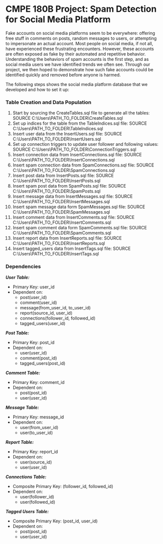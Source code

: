 # CMPE 180B Project: Spam Detection for Social Media Platform
Fake accounts on social media platforms seem to be everywhere: offering free stuff in comments on posts, random messages to users, or attempting to impersonate an actual account. Most people on social media, if not all, have experienced these frustrating encounters. However, these accounts are often exposed as fake by their automated and repetitive behavior. 
Understanding the behaviors of spam accounts is the first step, and as social media users we have identified trends we often see. Through our project, we then hoped to demonstrate how such fake accounts could be identified quickly and removed before anyone is harmed.

The following steps shows the social media platform database that we developed and how to set it up:

### Table Creation and Data Population
1. Start by sourcing the CreateTables.sql file to generate all the tables: SOURCE C:\Users\PATH_TO_FOLDER\CreateTables.sql
2. Set up indices for the table from the TableIndices.sql file: SOURCE C:\Users\PATH_TO_FOLDER\TableIndices.sql
2. Insert user data from the InsertUsers.sql file: SOURCE C:\Users\PATH_TO_FOLDER\InsertUsers.sql
3. Set up connection triggers to update user follower and following values: SOURCE C:\Users\PATH_TO_FOLDER\ConnectionTriggers.sql
4. Insert connection data from InsertConnections.sql file: SOURCE C:\Users\PATH_TO_FOLDER\InsertConnections.sql
5. Insert spam connection data from SpamConnections.sql file: SOURCE C:\Users\PATH_TO_FOLDER\SpamConnections.sql
6. Insert post data from InsertPosts.sql file: SOURCE C:\Users\PATH_TO_FOLDER\InsertPosts.sql
7. Insert spam post data from SpamPosts.sql file: SOURCE C:\Users\PATH_TO_FOLDER\SpamPosts.sql
8. Insert message data from InsertMessages.sql file: SOURCE C:\Users\PATH_TO_FOLDER\InsertMessages.sql
9. Insert spam message data form SpamMessages.sql file: SOURCE C:\Users\PATH_TO_FOLDER\SpamMessages.sql
10. Insert comment data from InsertComments.sql file: SOURCE C:\Users\PATH_TO_FOLDER\InsertComments.sql
11. Insert spam comment data form SpamComments.sql file: SOURCE C:\Users\PATH_TO_FOLDER\SpamComments.sql
12. Insert report data from InsertReports.sql file: SOURCE C:\Users\PATH_TO_FOLDER\InsertReports.sql
13. Insert tagged_users data from InsertTags.sql file: SOURCE C:\Users\PATH_TO_FOLDER\InsertTags.sql

### Dependencies
***User Table:***
- Primary Key: user_id
- Dependent on:
  - post(user_id)
  - comment(user_id)
  - message(from_user_id, to_user_id)
  - report(source_id, user_id)
  - connections(follower_id, followed_id)
  - tagged_users(user_id)

***Post Table:***
- Primary Key: post_id
- Dependent on:
  - user(user_id)
  - comment(post_id)
  - tagged_users(post_id)

***Comment Table:***
- Primary Key: comment_id
- Dependent on:
  - post(post_id)
  - user(user_id)

***Message Table:***
- Primary Key: message_id
- Dependent on:
  - user(from_user_id)
  - user(to_user_id)

***Report Table:***
- Primary Key: report_id
- Dependent on:
  - user(source_id)
  - user(user_id)

***Connections Table:***
- Composite Primary Key: (follower_id, followed_id)
- Dependent on:
  - user(follower_id)
  - user(followed_id)

***Tagged Users Table:***
- Composite Primary Key: (post_id, user_id)
- Dependent on:
  - post(post_id)
  - user(user_id)
